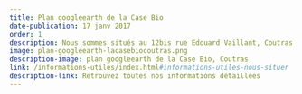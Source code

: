```yaml
---
title: Plan googleearth de la Case Bio
date-publication: 17 janv 2017
order: 1
description: Nous sommes situés au 12bis rue Edouard Vaillant, Coutras
image: plan-googleearth-lacasebiocoutras.png
description-image: plan googleearth de la Case Bio, Coutras
link: /informations-utiles/index.html#informations-utiles-nous-situer
description-link: Retrouvez toutes nos informations détaillées 
---
```



